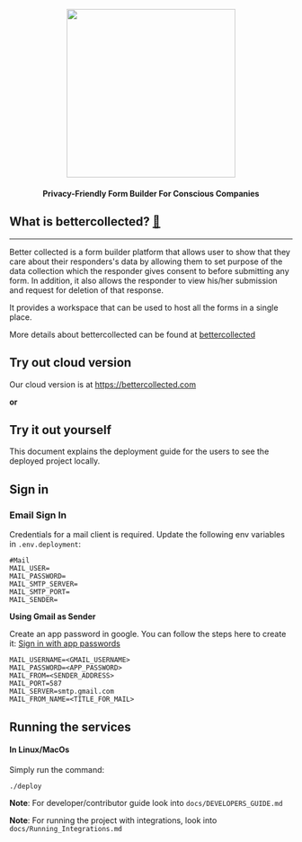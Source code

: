 <p align="center">
<img width="300" src="https://s3.eu-central-1.wasabisys.com/bettercollected/public/bettercollected_logo.png">
</p>

<p align="center" style="margin-top: 20px">
<b>Privacy-Friendly Form Builder For Conscious Companies</b>
</p>

## What is bettercollected? [🔗](https://bettercollected.com)

<hr/>
Better collected is a form builder platform that allows user to show that they care about their responders's data by allowing 
them to set purpose of the data collection which the responder gives consent to before submitting any form. In addition, it also allows the 
responder to view his/her submission and request for deletion of that response.

It provides a workspace that can be used to host all the forms in a single place.

More details about bettercollected can be found at [bettercollected](https://bettercollected.com)

## Try out cloud version

Our cloud version is at https://bettercollected.com

**or**

## Try it out yourself

This document explains the deployment guide for the users to see the deployed project locally.

## Sign in

### Email Sign In

Credentials for a mail client is required.
Update the following env variables in `.env.deployment`:

```dotenv
#Mail
MAIL_USER=
MAIL_PASSWORD=
MAIL_SMTP_SERVER=
MAIL_SMTP_PORT=
MAIL_SENDER=
```

**Using Gmail as Sender**

Create an app password in google. You can follow the steps here to create it: [Sign in with app passwords
](https://support.google.com/accounts/answer/185833)

```dotenv
MAIL_USERNAME=<GMAIL_USERNAME>
MAIL_PASSWORD=<APP_PASSWORD>
MAIL_FROM=<SENDER_ADDRESS>
MAIL_PORT=587
MAIL_SERVER=smtp.gmail.com
MAIL_FROM_NAME=<TITLE_FOR_MAIL>
```

## Running the services

#### In Linux/MacOs

Simply run the command:
```shell
./deploy
```

**Note**: For developer/contributor guide look into `docs/DEVELOPERS_GUIDE.md`

**Note**: For running the project with integrations, look into `docs/Running_Integrations.md`

